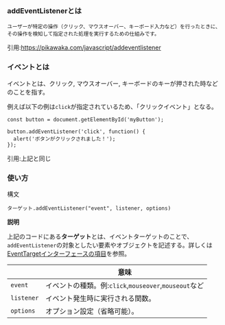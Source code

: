 ### addEventListenerとは
```
ユーザーが特定の操作（クリック、マウスオーバー、キーボード入力など）を行ったときに、
その操作を検知して指定された処理を実行するための仕組みです。
```
引用:https://pikawaka.com/javascript/addeventlistener

### イベントとは

イベントとは、クリック, マウスオーバー, キーボードのキーが押された時などのことを指す。

例えば以下の例は`click`が指定されているため、「クリックイベント」となる。

```
const button = document.getElementById('myButton');

button.addEventListener('click', function() {
  alert('ボタンがクリックされました！');
});
```
引用:上記と同じ

### 使い方

構文
```
ターゲット.addEventListener("event", listener, options)
```

**説明**

上記のコードにある**ターゲット**とは、イベントターゲットのことで、`addEventListener`の対象としたい要素やオブジェクトを記述する。詳しくは[EventTargetインターフェースの項目](https://github.com/ren-github-account/Today-I-Learned/blob/main/JavaScript/MDN-%E3%82%A4%E3%83%99%E3%83%B3%E3%83%88%E5%85%A5%E9%96%80(&DOM%E3%81%AE%E5%9F%BA%E7%A4%8E%E7%9F%A5%E8%AD%98).md#%E3%82%A4%E3%83%99%E3%83%B3%E3%83%88%E3%83%8F%E3%83%B3%E3%83%89%E3%83%A9%E3%83%BC%E3%81%A8%E3%81%AF)を参照。

||意味|
|-|-|
|`event`|イベントの種類。例:`click`,`mouseover`,`mouseout`など|
|`listener`|イベント発生時に実行される関数。|
|`options`|オプション設定（省略可能）。|
